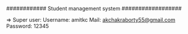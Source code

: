 ############   Student management system   ##################

=> Super user:
Username: amitkc
Mail: akchakraborty55@gmail.com
Password: 12345









